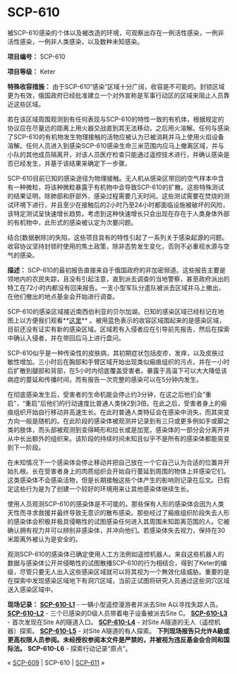 # SCP-610
                        




被SCP-610感染的个体以及被改造的环境，可观察出存在一例活性感染，一例非活性感染，一例非人类感染，以及数种未知感染。



**项目编号：** SCP-610

**项目等级：** Keter

**特殊收容措施：** 由于SCP-610“感染”区域十分广阔，收容是不可能的。封锁区域更为有效，俄国政府已经批准建立一个对外宣称是军事行动区的区域来阻止人员靠近这些区域。

若在该区域周围观测到有任何表现与SCP-610的特性一致的有机体，根据规定的协议应在尽量远的距离上用火器交战直到其无法移动，之后用火溶解。任何与感染了SCP-610的有机物发生物理接触的活物应被认为已被消耗并马上使用火焰设备溶解。任何人员进入到感染SCP-610感染生命三米范围内应马上撤离区域，并与小队的其他成员隔离开，对该人员医疗检查只能通过遥控技术进行，并确认感染是否已经发生，并基于该结果来确定下一步骤。

SCP-610目前已知的感染途径为物理接触。无人机从感染区带回的空气样本中含有一种微粒，将该种微粒暴露于有机物中会导致SCP-610的扩散。这些特殊测试的结果证明，除肺部和肝部外，感染过程需要几天时间。这些测试需要在焚烧的测试环境下进行，并且至少在接触后的2小时乃至24小时都面临设施被破坏的风险，该特定测试呈快速增长趋势。考虑到这种快速增长只会出现在存在于人类身体外部的有机物中，此形式的感染被认定为次要问题。

结合[数据删除]的失陷，这些项目具有的特性引起了一系列关于感染起源的问题。收容协议坚持封锁时使用的焦土政策，除非态势发生变化，否则不必重视水源与空气的感染。

**描述：** SCP-610的最初报告直接来自于俄国政府的非加密频道。这些报告主要是领地内的农民失踪，且没有引起注意，直到派去调查的当地警察，甚至政府派出的特工在72小时内都没有回来报告。一支小型军队分遣队被派去区域并马上撤出，在他们撤出的地点基金会开始进行调查。

SCP-610的感染区域接近南西伯利亚的贝尔加湖。已知的感染区域已经标记在地图上以方便我们观看**[这里](http://scp-wiki.wdfiles.com/local--files/scp-610/610map.jpg)** 。被用蓝色表示的收容区域围起来的是感染区域，目前还没有证实有新的感染区域。区域若有入侵者应在引导前先报告，然后在探索中确认入侵者，并在带回后马上进行盘问。

SCP-610似乎是一种传染性的皮肤病，其初期症状包括皮疹，发痒，以及皮肤过敏性增加。三小时后在胸部和手臂区域开始出现类似瘢痕组织的污点，并在一小时后扩散到腿部和背部，在5小时内彻底覆盖受害者。暴露于高温下可以大大降低该病症的蔓延和传播时间，而有报告一次完整的感染可以在5分钟内发生。

在彻底感染发生后，受害者的生命机能会停止约3分钟，在这之后他们会“重启”，“重启”后他们的行动速度比普通人类快2到3倍。在此之后，受害者身上的瘢痕组织开始自行移动并高速生长。在此时普通人类特征会在感染中消失，而其突变方向一般是随机的。在此阶段的感染体被观测并记录到有三只或更多例如手或脚之类的肢体，而头部被观测到变得畸形和拉长或是加宽，感染体的一部分会分离开并从中长出额外的组织来。该阶段的持续时间未知且似乎不是所有的感染体都能突变到下一阶段。

在未知情况下一个感染体会停止移动并把自己放在一个它自己认为合适的位置并开始扎根。长在受害者身上的肉质组织会开始自行蔓延到周围的物体上并感染它们。这类感染体不会感染活物，但是长期接触这些个体产生的影响则记录在后文。已假定这些行为是为了创建一个较好的环境用来让其他感染体继续生长。

使用人员观测SCP-610的感染体是不可能的。那些保有人形的感染体会因为人类天性而寻求救援并最终导致无意识的散布感染。那些经过了瘢痕组织阶段失去人形的感染体会积极并极具侵略性的试图感染任何进入其周围未知距离范围的人。它被确认拥有视力并可以辨别非感染体，并冲向他们。若感染体失去视力，保持在30米距离外被认为是安全的。

观测SCP-610的感染体已确定使用人工方法例如遥控机器人。来自这些机器人的数据与感染体公开并侵略性的试图散播SCP-610的行为相结合，得到了Keter的编级，尽管只要无人出入这些感染区域就可以将其视为一个無效化级威胁。重要的是在探索中发现感染区域地下有洞穴区域，当前正试图将研究人员通过这些洞穴区域送入感染区域中。

**现场记录：** 
**[SCP-610-L1](/scp-610-l1)** - 一辆小型遥控漫游者并派去Site A以寻找失踪人员。
**[SCP-610-L2](/scp-610-l2)** - 三个已感染的D级人员带着电子设备被派去Site C。
**[SCP-610-L3](/scp-610-l3)** - 首次发现在Site A的隧道入口。
**[SCP-610-L4](/scp-610-l4)** - 对Site A隧道的无人（遥控机器）探索。
**[SCP-610-L5](/scp-610-l5)** - 对Site A隧道的有人探索。
**下列现场报告只允许A級或更高权限人员参阅。未经授权参阅本文件是严禁的，并被视为违反基金会合同和国际法。** 
**SCP-610-L6** - 探索行动记录“原点”。



« [SCP-609](/scp-609) | SCP-610 | [SCP-611](/scp-611) »





                    